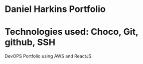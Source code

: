 # Daniel Harkins Portfolio
# Technologies used: Choco, Git, github, SSH

DevOPS Portfolio using AWS and ReactJS.
